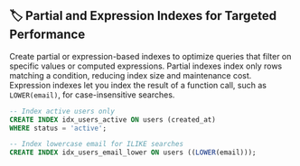 ## 🏷️ Partial and Expression Indexes for Targeted Performance
Create partial or expression-based indexes to optimize queries that filter on specific values or computed expressions. Partial indexes index only rows matching a condition, reducing index size and maintenance cost. Expression indexes let you index the result of a function call, such as `LOWER(email)`, for case-insensitive searches.

```sql
-- Index active users only
CREATE INDEX idx_users_active ON users (created_at)
WHERE status = 'active';

-- Index lowercase email for ILIKE searches
CREATE INDEX idx_users_email_lower ON users ((LOWER(email)));
```